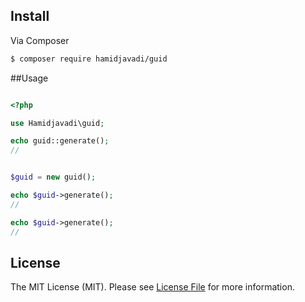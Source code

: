 ## Install

Via Composer
``` bash
$ composer require hamidjavadi/guid
```


##Usage
``` php

<?php

use Hamidjavadi\guid;

echo guid::generate();
// 


$guid = new guid();

echo $guid->generate();
//

echo $guid->generate();
//
```


## License

The MIT License (MIT). Please see [License File](LICENSE.md) for more information.